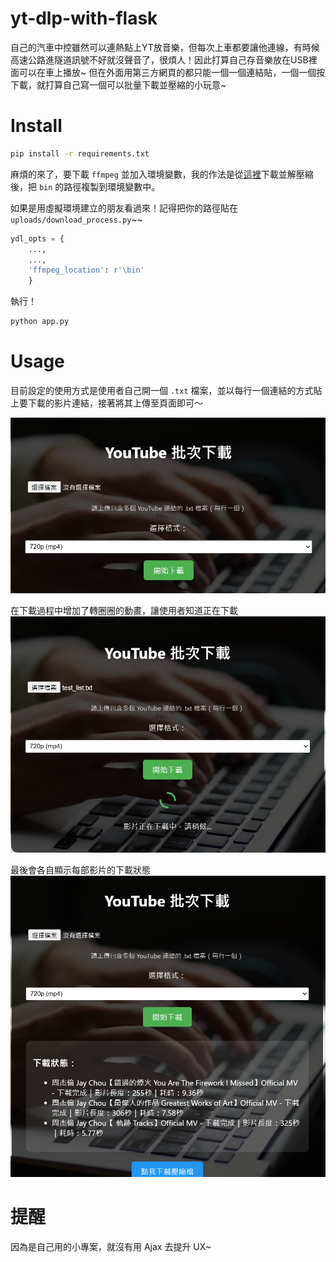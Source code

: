 # yt-dlp-with-flask

自己的汽車中控雖然可以連熱點上YT放音樂，但每次上車都要讓他連線，有時候高速公路進隧道訊號不好就沒聲音了，很煩人！因此打算自己存音樂放在USB裡面可以在車上播放~
但在外面用第三方網頁的都只能一個一個連結貼，一個一個按下載，就打算自己寫一個可以批量下載並壓縮的小玩意~

# Install
```bash
pip install -r requirements.txt
```

麻煩的來了，要下載 `ffmpeg` 並加入環境變數，我的作法是從[這裡](https://www.gyan.dev/ffmpeg/builds/)下載並解壓縮後，把 `bin` 的路徑複製到環境變數中。

如果是用虛擬環境建立的朋友看過來！記得把你的路徑貼在`uploads/download_process.py`~~
```python
ydl_opts = {
    ...,
    ...,
    'ffmpeg_location': r'\bin'
    }
```

執行！
```bash
python app.py
```


# Usage

目前設定的使用方式是使用者自己開一個 `.txt` 檔案，並以每行一個連結的方式貼上要下載的影片連結，接著將其上傳至頁面即可～

![Homepage](img/home.png)

在下載過程中增加了轉圈圈的動畫，讓使用者知道正在下載
![loading](img/loading.png)

最後會各自顯示每部影片的下載狀態
![result](img/result.png)


# 提醒
因為是自己用的小專案，就沒有用 Ajax 去提升 UX~





